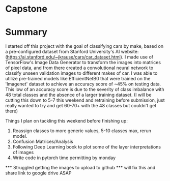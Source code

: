 # Capstone

# Summary
  I started off this project with the goal of classifying cars by make, based on a pre-configured dataset from Stanford University's AI website: (https://ai.stanford.edu/~jkrause/cars/car_dataset.html). I made use of TensorFlow's Image Data Generator to transform the images into matrices of pixel data, and from there created a convolutional neural network to classify unseen validation images to different makes of car. I was able to utilize pre-trained models like EfficientNetB0 that were trained on the 'Imagenet' dataset to achieve an accuracy score of ~45% on testing data. This low of an accuracy score is due to the severity of class imbalance with 48 total classes and the absence of a larger training dataset. (I will be cutting this down to 5-7 this weekend and retraining before submission, just really wanted to try and get 60-70+ with the 48 classes but couldn't get there)

Things I plan on tackling this weekend before finishing up: 
  1. Reassign classes to more generic values, 5-10 classes max, rerun model.
  2. Confusion Matrices/Analysis
  3. Following Deep Learning book to plot some of the layer interpretations of images
  4. Write code in pytorch time permitting by monday

*** Struggled getting the images to upload to github *** will fix this and share link to google drive ASAP
